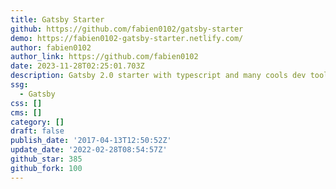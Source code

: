 ```yaml
---
title: Gatsby Starter
github: https://github.com/fabien0102/gatsby-starter
demo: https://fabien0102-gatsby-starter.netlify.com/
author: fabien0102
author_link: https://github.com/fabien0102
date: 2023-11-28T02:25:01.703Z
description: Gatsby 2.0 starter with typescript and many cools dev tools
ssg:
  - Gatsby
css: []
cms: []
category: []
draft: false
publish_date: '2017-04-13T12:50:52Z'
update_date: '2022-02-28T08:54:57Z'
github_star: 385
github_fork: 100
---
```

